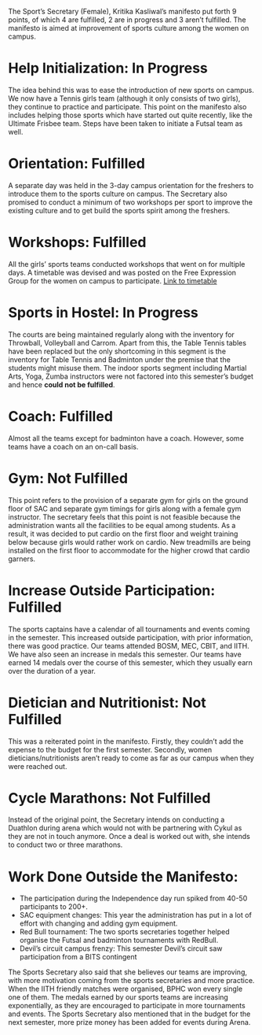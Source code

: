 <!-- TITLE: Girls’ Sports Secretary Manifesto Analysis  -->
<!-- SUBTITLE: This article discusses progress made by the female Sports Secretary on her manifesto after a conversation with her. -->


The Sport’s Secretary (Female), Kritika Kasliwal’s manifesto put forth 9 points, of which 4 are fulfilled, 2 are in progress and 3 aren’t fulfilled. The manifesto is aimed at improvement of sports culture among the women on campus. 

# Help Initialization: In Progress
The idea behind this was to ease the introduction of new sports on campus. We now have a Tennis girls team (although it only consists of two girls), they continue to practice and participate. This point on the manifesto also includes helping those sports which have started out quite recently, like the Ultimate Frisbee team. Steps have been taken to initiate a Futsal team as well.

# Orientation: Fulfilled
A separate day was held in the 3-day campus orientation for the freshers to introduce them to the sports culture on campus. The Secretary also promised to conduct a minimum of two workshops per sport to improve the existing culture and to get build the sports spirit among the freshers.

# Workshops: Fulfilled
All the girls’ sports teams conducted workshops that went on for multiple days. A timetable was devised and was posted on the Free Expression Group for the women on campus to participate. [Link to timetable](https://www.facebook.com/groups/bphcshoutbox/permalink/1993918424004092/)


# Sports in Hostel: In Progress
The courts are being maintained regularly along with the inventory for Throwball, Volleyball and Carrom. Apart from this, the Table Tennis tables have been replaced but the only shortcoming in this segment is the inventory for Table Tennis and Badminton under the premise that the students might misuse them. The indoor sports segment including Martial Arts, Yoga, Zumba instructors were not factored into this semester’s budget and hence **could not be fulfilled**.

# Coach: Fulfilled
Almost all the teams except for badminton have a coach. However, some teams have a coach on an on-call basis.

# Gym: Not Fulfilled
This point refers to the provision of a separate gym for girls on the ground floor of SAC and separate gym timings for girls along with a female gym instructor. The secretary feels that this point is not feasible because the administration wants all the facilities to be equal among students. As a result, it was decided to put cardio on the first floor and weight training below because girls would rather work on cardio. New treadmills are being installed on the first floor to accommodate for the higher crowd that cardio garners.


# Increase Outside Participation: Fulfilled
The sports captains have a calendar of all tournaments and events coming in the semester. This increased outside participation, with prior information, there was good practice. Our teams attended BOSM, MEC, CBIT, and IITH. We have also seen an increase in medals this semester. Our teams have earned 14 medals over the course of this semester, which they usually earn over the duration of a year.

# Dietician and Nutritionist: Not Fulfilled
This was a reiterated point in the manifesto. Firstly, they couldn’t add the expense to the budget for the first semester. Secondly, women dieticians/nutritionists aren’t ready to come as far as our campus when they were reached out. 

# Cycle Marathons: Not Fulfilled
Instead of the original point, the Secretary intends on conducting a Duathlon during arena which would not with be partnering with Cykul as they are not in touch anymore. Once a deal is worked out with, she intends to conduct two or three marathons.

# Work Done Outside the Manifesto:

* The participation during the Independence day run spiked from 40-50 participants to 200+.
* SAC equipment changes: This year the administration has put in a lot of effort with changing and adding gym equipment.
* Red Bull tournament: The two sports secretaries together helped organise the Futsal and badminton tournaments with RedBull.
* Devil’s circuit campus frenzy: This semester Devil’s circuit saw participation from a BITS contingent 

The Sports Secretary also said that she believes our teams are improving, with more motivation coming from the sports secretaries and more practice. When the IITH friendly matches were organised, BPHC won every single one of them. The medals earned by our sports teams are increasing exponentially, as they are encouraged to participate in more tournaments and events.
The Sports Secretary also mentioned that in the budget for the next semester, more prize money has been added for events during Arena.

